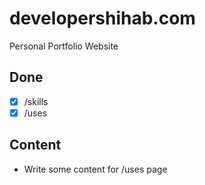 # developershihab.com

Personal Portfolio Website

## Done

- [x] /skills
- [x] /uses

## Content

- Write some content for /uses page
